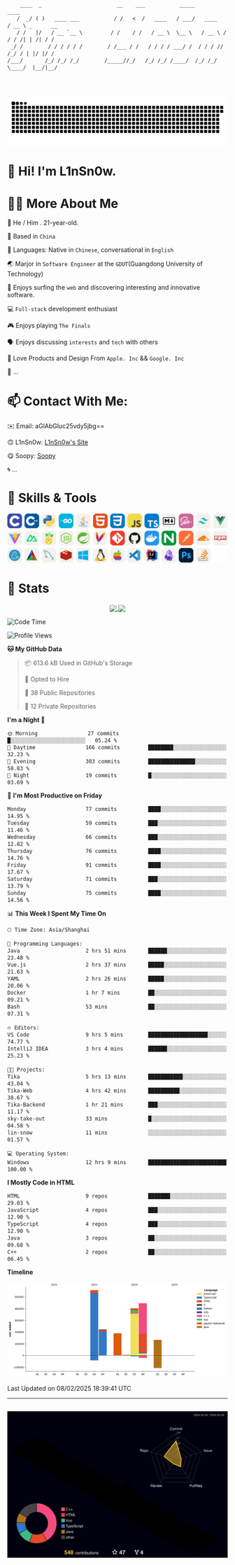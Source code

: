 ```

    ____  _                        __    ___           _____           ____           
   /  _/ ( )   ____ ___           / /   <  /   ____   / ___/   ____   / __ \ _      __
   / /   |/   / __ `__ \         / /    / /   / __ \  \__ \   / __ \ / / / /| | /| / /
 _/ /        / / / / / /        / /___ / /   / / / / ___/ /  / / / // /_/ / | |/ |/ / 
/___/       /_/ /_/ /_/        /_____//_/   /_/ /_/ /____/  /_/ /_/ \____/  |__/|__/  
                                                                                      
                                          

```
##
![](https://raw.githubusercontent.com/lin-snow/lin-snow/output/github-contribution-grid-snake-dark.svg)

# 👋 Hi! I'm L1nSn0w.

# 👨‍💻 More About Me

🤠 He / Him . 21-year-old.

🎈 Based in `China`
  
🤔 Languages: Native in `Chinese`, conversational in `English`

🌏 Marjor in `Software Engineer` at the `GDUT`(Guangdong University of Technology)

🛟 Enjoys surfing the `web` and discovering interesting and innovative software.

💻 `Full-stack` development enthusiast

🎮 Enjoys playing `The Finals`

🗣️ Enjoys discussing `interests` and `tech` with others

👾 Love Products and Design From `Apple. Inc` && `Google. Inc`  

🤪 ...

# 📫 Contact With Me:

✉️ Email: aGlAbGluc25vdy5jbg==

🙃 L1nSn0w: [L1nSn0w's Site](https://linsnow.cn)

😋 Soopy: [Soopy](https://soopy.cn)

🌀 ...

# 🔮 Skills & Tools

![My Skills](/assets/skillicons.svg)

<!-- [![My Skills](https://skillicons.dev/icons?i=c,cpp,python,golang,java,html,css,javascript,typescript,markdown,sass,tailwindcss,vuejs,vite,nuxtjs,pinia,nodejs,spring,maven,git,github,docker,nginx,postman,cloudflare,npm,yarn,cmake,mysql,redis,windows,linux,apple,vscode,idea,obsidian,photoshop&theme=light&perline=12)](https://skillicons.dev) -->
<!-- ![My Tools](./icons/tools.svg) -->

<!-- ![My Skills](https://skillicons.dev/icons?i=js,html,css,c,cpp,java,go,py,vue,vite,pinia,ts,tailwind,mysql,docker,git,github,md,postman,pytorch,vscode,sass,vim,cloudflare,linux,debian,ubuntu,discord,gmail,githubactions,npm,obsidian,powershell,windows,yarn,apple,bash) -->


# 🍟 Stats

<div style="text-align: center;">
    <a href="https://github.com/lin-snow">
        <img align="center" src="https://githubstat.linsnow.cn/api/top-langs/?username=lin-snow&layout=compact" />
    </a>
    <a href="https://github.com/lin-snow">
        <img align="center" src="https://githubstat.linsnow.cn/api?username=lin-snow&count_private=true&show_icons=true&theme=ambient_gradient" />
    </a>
</div>

<!--START_SECTION:waka-->
![Code Time](http://img.shields.io/badge/Code%20Time-436%20hrs%2018%20mins-blue)

![Profile Views](http://img.shields.io/badge/Profile%20Views-20-blue)

**🐱 My GitHub Data** 

> 📦 613.6 kB Used in GitHub's Storage 
 > 
> 💼 Opted to Hire
 > 
> 📜 38 Public Repositories 
 > 
> 🔑 12 Private Repositories 
 > 
**I'm a Night 🦉** 

```text
🌞 Morning                27 commits          █░░░░░░░░░░░░░░░░░░░░░░░░   05.24 % 
🌆 Daytime                166 commits         ████████░░░░░░░░░░░░░░░░░   32.23 % 
🌃 Evening                303 commits         ███████████████░░░░░░░░░░   58.83 % 
🌙 Night                  19 commits          █░░░░░░░░░░░░░░░░░░░░░░░░   03.69 % 
```
📅 **I'm Most Productive on Friday** 

```text
Monday                   77 commits          ████░░░░░░░░░░░░░░░░░░░░░   14.95 % 
Tuesday                  59 commits          ███░░░░░░░░░░░░░░░░░░░░░░   11.46 % 
Wednesday                66 commits          ███░░░░░░░░░░░░░░░░░░░░░░   12.82 % 
Thursday                 76 commits          ████░░░░░░░░░░░░░░░░░░░░░   14.76 % 
Friday                   91 commits          ████░░░░░░░░░░░░░░░░░░░░░   17.67 % 
Saturday                 71 commits          ███░░░░░░░░░░░░░░░░░░░░░░   13.79 % 
Sunday                   75 commits          ████░░░░░░░░░░░░░░░░░░░░░   14.56 % 
```


📊 **This Week I Spent My Time On** 

```text
🕑︎ Time Zone: Asia/Shanghai

💬 Programming Languages: 
Java                     2 hrs 51 mins       ██████░░░░░░░░░░░░░░░░░░░   23.48 % 
Vue.js                   2 hrs 37 mins       █████░░░░░░░░░░░░░░░░░░░░   21.63 % 
YAML                     2 hrs 26 mins       █████░░░░░░░░░░░░░░░░░░░░   20.06 % 
Docker                   1 hr 7 mins         ██░░░░░░░░░░░░░░░░░░░░░░░   09.21 % 
Bash                     53 mins             ██░░░░░░░░░░░░░░░░░░░░░░░   07.31 % 

🔥 Editors: 
VS Code                  9 hrs 5 mins        ███████████████████░░░░░░   74.77 % 
IntelliJ IDEA            3 hrs 4 mins        ██████░░░░░░░░░░░░░░░░░░░   25.23 % 

🐱‍💻 Projects: 
Tika                     5 hrs 13 mins       ███████████░░░░░░░░░░░░░░   43.04 % 
Tika-Web                 4 hrs 42 mins       ██████████░░░░░░░░░░░░░░░   38.67 % 
Tika-Backend             1 hr 21 mins        ███░░░░░░░░░░░░░░░░░░░░░░   11.17 % 
sky-take-out             33 mins             █░░░░░░░░░░░░░░░░░░░░░░░░   04.58 % 
lin-snow                 11 mins             ░░░░░░░░░░░░░░░░░░░░░░░░░   01.57 % 

💻 Operating System: 
Windows                  12 hrs 9 mins       █████████████████████████   100.00 % 
```

**I Mostly Code in HTML** 

```text
HTML                     9 repos             ███████░░░░░░░░░░░░░░░░░░   29.03 % 
JavaScript               4 repos             ███░░░░░░░░░░░░░░░░░░░░░░   12.90 % 
TypeScript               4 repos             ███░░░░░░░░░░░░░░░░░░░░░░   12.90 % 
Java                     3 repos             ██░░░░░░░░░░░░░░░░░░░░░░░   09.68 % 
C++                      2 repos             ██░░░░░░░░░░░░░░░░░░░░░░░   06.45 % 
```



**Timeline**

![Lines of Code chart](https://raw.githubusercontent.com/lin-snow/lin-snow/main/assets/bar_graph.png)


 Last Updated on 08/02/2025 18:39:41 UTC
<!--END_SECTION:waka-->



---
##
![](./profile-3d-contrib/profile-night-rainbow.svg)
